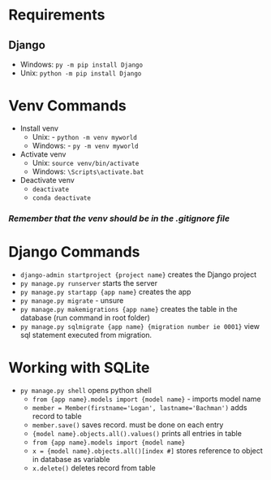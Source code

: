 # Requirements
## Django
- Windows: `py -m pip install Django`
- Unix: `python -m pip install Django`

# Venv Commands
- Install venv
    - Unix: - `python -m venv myworld`
    - Windows: - `py -m venv myworld`
- Activate venv   
    - Unix: `source venv/bin/activate`
    - Windows: `\Scripts\activate.bat`
- Deactivate venv
    - `deactivate`
    - `conda deactivate`
### *Remember that the venv should be in the .gitignore file*

# Django Commands 
- `django-admin startproject {project name}` creates the Django project
- `py manage.py runserver` starts the server
- `py manage.py startapp {app name}` creates the app
- `py manage.py migrate` - unsure 
- `py manage.py makemigrations {app name}` creates the table in the database (run command in root folder)
- `py manage.py sqlmigrate {app name} {migration number ie 0001}` view sql statement executed from migration.


# Working with SQLite
- `py manage.py shell` opens python shell
    - `from {app name}.models import {model name}` - imports model name
    - `member = Member(firstname='Logan', lastname='Bachman')` adds record to table
    - `member.save()` saves record. must be done on each entry
    - `{model name}.objects.all().values()` prints all entries in table
    - `from {app name}.models import {model name}`
    - `x = {model name}.objects.all()[index #]` stores reference to object in database as variable
    - `x.delete()` deletes record from table 
